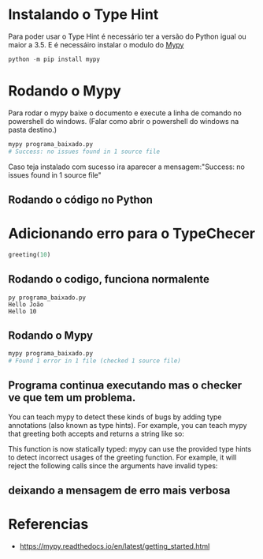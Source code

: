# Instalando o Type Hint
Para poder usar o Type Hint é necessário ter a versão do Python igual ou maior a 3.5. E é necessáiro instalar o modulo do [Mypy](https://mypy.readthedocs.io/en/latest/)

```powershell
python -m pip install mypy
```

# Rodando o Mypy

Para rodar o mypy baixe o documento e execute a linha de comando no powershell do windows. (Falar como abrir o powershell do windows na pasta destino.)

```bash
mypy programa_baixado.py
# Success: no issues found in 1 source file
```
Caso teja instalado com sucesso ira aparecer a mensagem:"Success: no issues found in 1 source file" 

## Rodando o código no Python

# Adicionando erro para o TypeChecer
```python
greeting(10)
```
## Rodando o codigo, funciona normalente
```
py programa_baixado.py
Hello João
Hello 10
```
## Rodando o Mypy

```bash
mypy programa_baixado.py
# Found 1 error in 1 file (checked 1 source file)
```


## Programa continua executando mas o checker ve que tem um problema.

You can teach mypy to detect these kinds of bugs by adding type annotations (also known as type hints). For example, you can teach mypy that greeting both accepts and returns a string like so:

This function is now statically typed: mypy can use the provided type hints to detect incorrect usages of the greeting function. For example, it will reject the following calls since the arguments have invalid types:


## deixando a mensagem de erro mais verbosa


# Referencias

- https://mypy.readthedocs.io/en/latest/getting_started.html 